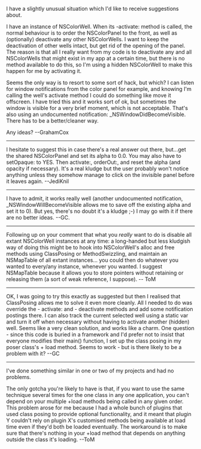 

I have a slightly unusual situation which I'd like to receive suggestions about.

I have an instance of NSColorWell. When its     -activate: method is called, the normal behaviour is to order the NSColorPanel to the front, as well as (optionally) deactivate any other NSColorWells. I want to keep the deactivation of other wells intact, but get rid of the opening of the panel. The reason is that all I really want from my code is to deactivate any and all NSColorWells that might exist in my app at a certain time, but there is no method available to do this, so I'm using a hidden NSColorWell to make this happen for me by activating it.

Seems the only way is to resort to some sort of hack, but which? I can listen for window notifications from the color panel for example, and knowing I'm calling the well's activate method I could do something like move it offscreen. I have tried this and it works sort of ok, but sometimes the window is visible for a very brief moment, which is not acceptable. That's also using an undocumented notification:     _NSWindowDidBecomeVisible. There has to be a better/cleaner way.

Any ideas? --GrahamCox

----
I hesitate to suggest this in case there's a real answer out there, but...get the shared NSColorPanel and set its alpha to 0.0. You may also have to     setOpaque: to     YES. Then     activate:,     orderOut:, and reset the alpha (and opacity if necessary). It's a real kludge but the user probably won't notice anything unless they somehow manage to click on the invisible panel before it leaves again. --JediKnil

----

I have to admit, it works really well (another undocumented notification,     _NSWindowWillBecomeVisible allows me to save off the existing alpha and set it to 0). But yes, there's no doubt it's a kludge ;-) I may go with it if there are no better ideas. --GC.

----

Following up on your comment that what you *really* want to do is disable all extant NSColorWell instances at any time: a long-handed but less kludgish way of doing this might be to hook into NSColorWell's     alloc and     free methods using ClassPosing or MethodSwizzling, and maintain an NSMapTable of all extant instances... you could then do whatever you wanted to every/any instance, whenever you wanted. I suggest NSMapTable because it allows you to store pointers without retaining or releasing them (a sort of weak reference, I suppose). -- ToM

----

OK, I was going to try this exactly as suggested but then I realised that ClassPosing allows me to solve it even more cleanly. All I needed to do was override the     - activate: and     - deactivate methods and add some notification postings there. I can also track the current selected well using a static var and turn it off when necessary without having to activate another (hidden) well. Seems like a very clean solution, and works like a charm. One question - since this code is buried in a framework and I'd prefer not to insist that everyone modifies their main() function, I set up the class posing in my poser class's     + load method. Seems to work - but is there likely to be a problem with it? --GC

----

I've done something similar in one or two of my projects and had no problems. 

The only gotcha you're likely to have is that, if you want to use the same technique several times for the one class in any one application, you can't depend on your multiple     +load methods being called in any given order. This problem arose for me because I had a whole bunch of plugins that used class posing to provide optional functionality, and it meant that plugin Y couldn't rely on plugin X's customised methods being available at load time even if they'd both be loaded eventually. The workaround is to make sure that there's nothing in your     +load method that depends on anything outside the class it's loading. --ToM
